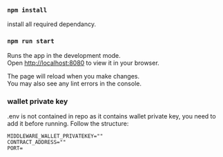 ### `npm install`

install all required dependancy.

### `npm run start`

Runs the app in the development mode.\
Open [http://localhost:8080](http://localhost:8080) to view it in your browser.

The page will reload when you make changes.\
You may also see any lint errors in the console.

### wallet private key

.env is not contained in repo as it contains wallet private key, you need to add it before running. Follow the structure:
```
MIDDLEWARE_WALLET_PRIVATEKEY=""
CONTRACT_ADDRESS=""
PORT=
```